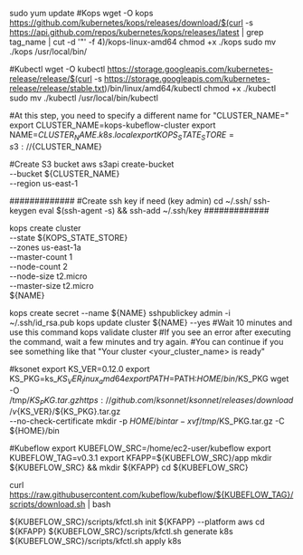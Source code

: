sudo yum update
#Kops
wget -O kops https://github.com/kubernetes/kops/releases/download/$(curl -s https://api.github.com/repos/kubernetes/kops/releases/latest | grep tag_name | cut -d '"' -f 4)/kops-linux-amd64
chmod +x ./kops
sudo mv ./kops /usr/local/bin/

#Kubectl
wget -O kubectl https://storage.googleapis.com/kubernetes-release/release/$(curl -s https://storage.googleapis.com/kubernetes-release/release/stable.txt)/bin/linux/amd64/kubectl
chmod +x ./kubectl
sudo mv ./kubectl /usr/local/bin/kubectl

#At this step, you need to specify a different name for "CLUSTER_NAME="
export CLUSTER_NAME=kops-kubeflow-cluster
export NAME=${CLUSTER_NAME}.k8s.local
export KOPS_STATE_STORE=s3://${CLUSTER_NAME}

#Create S3 bucket
aws s3api create-bucket \
--bucket ${CLUSTER_NAME} \
--region us-east-1

#############
#Create ssh key if need (key admin)
cd ~/.ssh/
ssh-keygen
eval $(ssh-agent -s) && ssh-add ~/.ssh/key
#############

kops create cluster \
--state ${KOPS_STATE_STORE} \
--zones us-east-1a \
--master-count 1 \
--node-count 2 \
--node-size t2.micro \
--master-size t2.micro \
${NAME}

kops create secret --name ${NAME} sshpublickey admin -i ~/.ssh/id_rsa.pub
kops update cluster ${NAME} --yes
#Wait 10 minutes and use this command
kops validate cluster
#If you see an error after executing the command, wait a few minutes and try again.
#You can continue if you see something like that "Your cluster <your_cluster_name> is ready"

#ksonet
export KS_VER=0.12.0
export KS_PKG=ks_${KS_VER}_linux_amd64
export PATH=$PATH:${HOME}/bin/$KS_PKG
wget -O /tmp/${KS_PKG}.tar.gz https://github.com/ksonnet/ksonnet/releases/download/v${KS_VER}/${KS_PKG}.tar.gz \
--no-check-certificate
mkdir -p ${HOME}/bin
tar -xvf /tmp/$KS_PKG.tar.gz -C ${HOME}/bin

#Kubeflow
export KUBEFLOW_SRC=/home/ec2-user/kubeflow
export KUBEFLOW_TAG=v0.3.1
export KFAPP=${KUBEFLOW_SRC}/app
mkdir ${KUBEFLOW_SRC} && mkdir ${KFAPP}
cd ${KUBEFLOW_SRC}

curl https://raw.githubusercontent.com/kubeflow/kubeflow/${KUBEFLOW_TAG}/scripts/download.sh | bash

${KUBEFLOW_SRC}/scripts/kfctl.sh init ${KFAPP} --platform aws
cd ${KFAPP}
${KUBEFLOW_SRC}/scripts/kfctl.sh generate k8s
${KUBEFLOW_SRC}/scripts/kfctl.sh apply k8s
